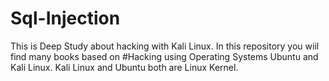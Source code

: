 # Sql-Injection
This is Deep Study about hacking with Kali Linux.
In this repository you wiil find many books based on #Hacking using Operating Systems Ubuntu and Kali Linux.
Kali Linux and Ubuntu both are Linux Kernel.
